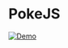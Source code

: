 # PokeJS
[![Demo](https://codesandbox.io/static/img/play-codesandbox.svg)](https://codesandbox.io/s/94l470xr3w?autoresize=1&fontsize=12&hidenavigation=1)
